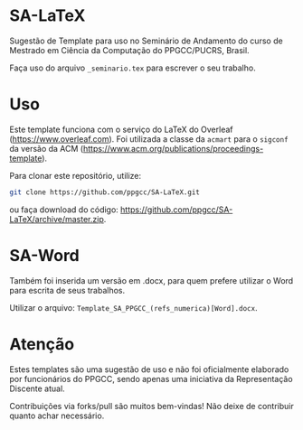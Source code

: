 SA-LaTeX
========

Sugestão de Template para uso no Seminário de Andamento do curso de Mestrado em Ciência da Computação do PPGCC/PUCRS, Brasil.

Faça uso do arquivo `_seminario.tex` para escrever o seu trabalho.

Uso
======================

Este template funciona com o serviço do LaTeX do Overleaf (<https://www.overleaf.com>). Foi utilizada a classe da `acmart` para o `sigconf` da versão da ACM (<https://www.acm.org/publications/proceedings-template>).

Para clonar este repositório, utilize:

```sh
git clone https://github.com/ppgcc/SA-LaTeX.git
```

ou faça download do código: <https://github.com/ppgcc/SA-LaTeX/archive/master.zip>.

SA-Word
========

Também foi inserida um versão em .docx, para quem prefere utilizar o Word para escrita de seus trabalhos.

Utilizar o arquivo: `Template_SA_PPGCC_(refs_numerica)[Word].docx`. 

Atenção
==========

Estes templates são uma sugestão de uso e não foi oficialmente elaborado por funcionários do PPGCC, sendo apenas uma iniciativa da Representação Discente atual.

Contribuições via forks/pull são muitos bem-vindas! Não deixe de contribuir quanto achar necessário.
